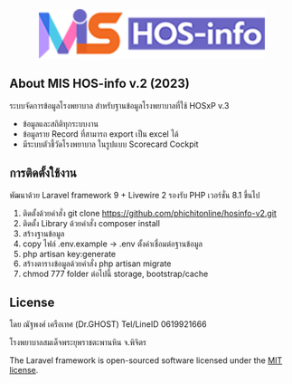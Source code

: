 <p align="center"><a href="https://hosinfo.tphcp.go.th" target="_blank"><img src="https://raw.githubusercontent.com/phichitonline/hosinfo-v2/main/public/assets/images/mis-hosinfo-logo-full.png" width="400" alt="Laravel Logo"></a></p>

<p align="center">

</p>

## About MIS HOS-info v.2 (2023)

ระบบจัดการข้อมูลโรงพยาบาล สำหรับฐานข้อมูลโรงพยาบาลที่ใช้ HOSxP v.3

- ข้อมูลและสถิติทุกระบบงาน
- ข้อมูลราย Record ที่สามารถ export เป็น excel ได้
- มีระบบตัวชี้วัดโรงพยาบาล ในรูปแบบ Scorecard Cockpit

## การติดตั้งใช้งาน

พัฒนาด้วย Laravel framework 9 + Livewire 2 รองรับ PHP เวอร์ชั่น 8.1 ขึ้นไป

1. ติดตั้งด้วยคำสั่ง git clone https://github.com/phichitonline/hosinfo-v2.git
2. ติดตั้ง Library ด้วยคำสั่ง composer install
3. สร้างฐานข้อมูล
4. copy ไฟล์ .env.example -> .env ตั้งค่าเชื่อมต่อฐานข้อมูล
5. php artisan key:generate
6. สร้างตารางข้อมูลด้วยคำสั่ง php artisan migrate
7. chmod 777 folder ต่อไปนี้ storage, bootstrap/cache

## License

โดย ณัฐพงศ์ เครือเทศ (Dr.GHOST)
Tel/LineID 0619921666

โรงพยาบาลสมเด็จพระยุพราชตะพานหิน จ.พิจิตร

The Laravel framework is open-sourced software licensed under the [MIT license](https://opensource.org/licenses/MIT).
